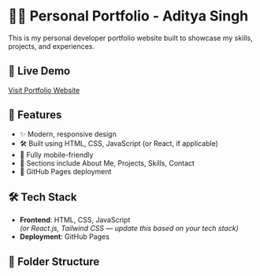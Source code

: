 # 🧑‍💻 Personal Portfolio - Aditya Singh

This is my personal developer portfolio website built to showcase my skills, projects, and experiences.

## 🔗 Live Demo

[Visit Portfolio Website](https://portfolio-silk-six-38.vercel.app/)

## 🚀 Features

- ✨ Modern, responsive design
- 🛠️ Built using HTML, CSS, JavaScript (or React, if applicable)
- 📱 Fully mobile-friendly
- 🧩 Sections include About Me, Projects, Skills, Contact
- 🔄 GitHub Pages deployment

## 🛠️ Tech Stack

- **Frontend**: HTML, CSS, JavaScript  
*(or React.js, Tailwind CSS — update this based on your tech stack)*  
- **Deployment**: GitHub Pages

## 📁 Folder Structure


